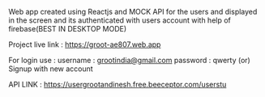 Web app created using Reactjs and MOCK API for the users and displayed in the screen and its authenticated with users account with help of firebase(BEST IN DESKTOP MODE)

Project live link : https://groot-ae807.web.app

For login use : 
username : grootindia@gmail.com
password : qwerty
(or)
Signup with new account 

API LINK : https://usergrootandinesh.free.beeceptor.com/userstu
